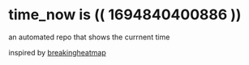# time_now is (( 1694840400886 ))

an automated repo that shows the currnent time

inspired by [breakingheatmap](https://github.com/breakingheatmap/breakingheatmap)